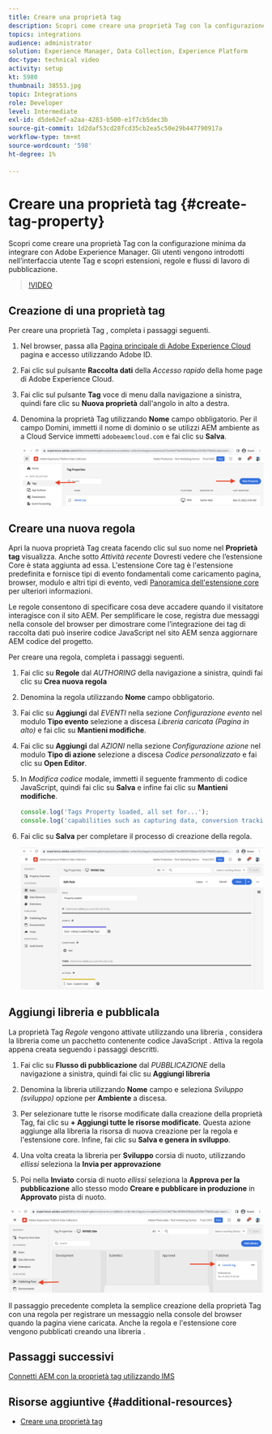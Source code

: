 ```yaml
---
title: Creare una proprietà tag
description: Scopri come creare una proprietà Tag con la configurazione minima a barre da integrare con AEM. Gli utenti vengono introdotti nell’interfaccia utente Tag e scopri estensioni, regole e flussi di lavoro di pubblicazione.
topics: integrations
audience: administrator
solution: Experience Manager, Data Collection, Experience Platform
doc-type: technical video
activity: setup
kt: 5980
thumbnail: 38553.jpg
topic: Integrations
role: Developer
level: Intermediate
exl-id: d5de62ef-a2aa-4283-b500-e1f7cb5dec3b
source-git-commit: 1d2daf53cd28fcd35cb2ea5c50e29b447790917a
workflow-type: tm+mt
source-wordcount: '598'
ht-degree: 1%

---
```


# Creare una proprietà tag {#create-tag-property}

Scopri come creare una proprietà Tag con la configurazione minima da integrare con Adobe Experience Manager. Gli utenti vengono introdotti nell’interfaccia utente Tag e scopri estensioni, regole e flussi di lavoro di pubblicazione.

>[!VIDEO](https://video.tv.adobe.com/v/38553?quality=12&learn=on)

## Creazione di una proprietà tag

Per creare una proprietà Tag , completa i passaggi seguenti.

1. Nel browser, passa alla [Pagina principale di Adobe Experience Cloud](https://experience.adobe.com/) pagina e accesso utilizzando Adobe ID.

1. Fai clic sul pulsante **Raccolta dati** della _Accesso rapido_ della home page di Adobe Experience Cloud.

1. Fai clic sul pulsante **Tag** voce di menu dalla navigazione a sinistra, quindi fare clic su **Nuova proprietà** dall&#39;angolo in alto a destra.

1. Denomina la proprietà Tag utilizzando **Nome** campo obbligatorio. Per il campo Domini, immetti il nome di dominio o se utilizzi AEM ambiente as a Cloud Service immetti `adobeaemcloud.com` e fai clic su **Salva**.

   ![Proprietà tag](assets/tag-properties.png)

## Creare una nuova regola

Apri la nuova proprietà Tag creata facendo clic sul suo nome nel **Proprietà tag** visualizza. Anche sotto _Attività recente_ Dovresti vedere che l’estensione Core è stata aggiunta ad essa. L&#39;estensione Core tag è l&#39;estensione predefinita e fornisce tipi di evento fondamentali come caricamento pagina, browser, modulo e altri tipi di evento, vedi [Panoramica dell&#39;estensione core](https://experienceleague.adobe.com/docs/experience-platform/tags/extensions/client/core/overview.html) per ulteriori informazioni.

Le regole consentono di specificare cosa deve accadere quando il visitatore interagisce con il sito AEM. Per semplificare le cose, registra due messaggi nella console del browser per dimostrare come l’integrazione dei tag di raccolta dati può inserire codice JavaScript nel sito AEM senza aggiornare AEM codice del progetto.

Per creare una regola, completa i passaggi seguenti.

1. Fai clic su **Regole** dal _AUTHORING_ della navigazione a sinistra, quindi fai clic su **Crea nuova regola**

1. Denomina la regola utilizzando **Nome** campo obbligatorio.

1. Fai clic su **Aggiungi** dal _EVENTI_ nella sezione _Configurazione evento_ nel modulo **Tipo evento** selezione a discesa _Libreria caricata (Pagina in alto)_ e fai clic su **Mantieni modifiche**.

1. Fai clic su **Aggiungi** dal _AZIONI_ nella sezione _Configurazione azione_ nel modulo **Tipo di azione** selezione a discesa _Codice personalizzato_ e fai clic su **Open Editor**.

1. In _Modifica codice_ modale, immetti il seguente frammento di codice JavaScript, quindi fai clic su **Salva** e infine fai clic su **Mantieni modifiche**.

   ```javascript
   console.log('Tags Property loaded, all set for...');
   console.log('capabilities such as capturing data, conversion tracking and delivering unique and personalized experiences');
   ```

1. Fai clic su **Salva** per completare il processo di creazione della regola.

   ![Nuova regola](assets/new-rule.png)

## Aggiungi libreria e pubblicala

La proprietà Tag _Regole_ vengono attivate utilizzando una libreria , considera la libreria come un pacchetto contenente codice JavaScript . Attiva la regola appena creata seguendo i passaggi descritti.

1. Fai clic su **Flusso di pubblicazione** dal _PUBBLICAZIONE_ della navigazione a sinistra, quindi fai clic su **Aggiungi libreria**

1. Denomina la libreria utilizzando **Nome** campo e seleziona _Sviluppo (sviluppo)_ opzione per **Ambiente** a discesa.

1. Per selezionare tutte le risorse modificate dalla creazione della proprietà Tag, fai clic su **+ Aggiungi tutte le risorse modificate**. Questa azione aggiunge alla libreria la risorsa di nuova creazione per la regola e l&#39;estensione core. Infine, fai clic su **Salva e genera in sviluppo**.

1. Una volta creata la libreria per **Sviluppo** corsia di nuoto, utilizzando _ellissi_ seleziona la **Invia per approvazione**

1. Poi nella **Inviato** corsia di nuoto _ellissi_ seleziona la **Approva per la pubblicazione** allo stesso modo **Creare e pubblicare in produzione** in **Approvato** pista di nuoto.

![Libreria pubblicata](assets/published-library.png)


Il passaggio precedente completa la semplice creazione della proprietà Tag con una regola per registrare un messaggio nella console del browser quando la pagina viene caricata. Anche la regola e l&#39;estensione core vengono pubblicati creando una libreria .

## Passaggi successivi

[Connetti AEM con la proprietà tag utilizzando IMS](connect-aem-tag-property-using-ims.md)


## Risorse aggiuntive {#additional-resources}

* [Creare una proprietà tag](https://experienceleague.adobe.com/docs/platform-learn/implement-in-websites/configure-tags/create-a-property.html)
